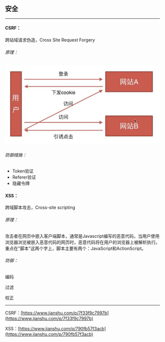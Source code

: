 ## 安全

---

#### CSRF：

跨站域请求伪造，Cross Site Request Forgery

###### 原理：

![](/assets/anquan.jpg)

###### 防御措施：

* Token验证
* Referer验证
* 隐藏令牌



#### XSS：

跨域脚本攻击，Cross-site scripting

###### 原理：

攻击者在网页中嵌入客户端脚本，通常是Javascript编写的恶意代码，当用户使用浏览器浏览被嵌入恶意代码的网页时，恶意代码将在用户的浏览器上被解析执行。重点在"脚本"这两个字上，脚本主要有两个：JavaScript和ActionScript。

###### 防御：

编码

过滤

校正

---

CSRF：[https://www.jianshu.com/p/7f33f9c7997b](https://www.jianshu.com/p/7f33f9c7997b)

XSS：[https://www.jianshu.com/p/790fb57f3acb](https://www.jianshu.com/p/790fb57f3acb)

